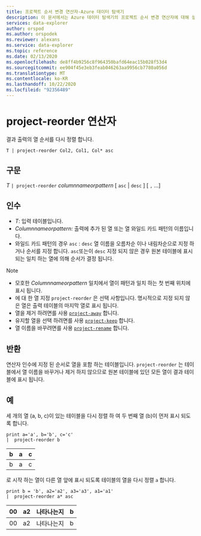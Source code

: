 ```yaml
---
title: 프로젝트 순서 변경 연산자-Azure 데이터 탐색기
description: 이 문서에서는 Azure 데이터 탐색기의 프로젝트 순서 변경 연산자에 대해 설명 합니다.
services: data-explorer
author: orspod
ms.author: orspodek
ms.reviewer: alexans
ms.service: data-explorer
ms.topic: reference
ms.date: 02/13/2020
ms.openlocfilehash: de8ff4b9256c8f964350bafd64eac15b028f53d4
ms.sourcegitcommit: ee904f45e3eb3feab046263aa9956cb7780a056d
ms.translationtype: MT
ms.contentlocale: ko-KR
ms.lasthandoff: 10/22/2020
ms.locfileid: "92356489"
---
```

# <a name="project-reorder-operator"></a>project-reorder 연산자

결과 출력의 열 순서를 다시 정렬 합니다.

```kusto
T | project-reorder Col2, Col1, Col* asc
```

## <a name="syntax"></a>구문

*T* `| project-reorder` *columnnameorpattern* [ `asc` | `desc` ] [ `,` ...]

## <a name="arguments"></a>인수

* *T*: 입력 테이블입니다.
* *Columnnameorpattern:* 출력에 추가 된 열 또는 열 와일드 카드 패턴의 이름입니다.
* 와일드 카드 패턴의 경우 `asc` : `desc` 열 이름을 오름차순 이나 내림차순으로 지정 하거나 순서를 지정 합니다. `asc`또는이 `desc` 지정 되지 않은 경우 원본 테이블에 표시 되는 일치 하는 열에 의해 순서가 결정 됩니다.

> [!NOTE]
> * 모호한 *Columnnameorpattern* 일치에서 열이 패턴과 일치 하는 첫 번째 위치에 표시 됩니다.
> * 에 대 한 열 지정 `project-reorder` 은 선택 사항입니다. 명시적으로 지정 되지 않은 열은 출력 테이블의 마지막 열로 표시 됩니다.
> * 열을 제거 하려면를 사용 [`project-away`](projectawayoperator.md) 합니다.
> * 유지할 열을 선택 하려면를 사용 [`project-keep`](project-keep-operator.md) 합니다.
> * 열 이름을 바꾸려면를 사용 [`project-rename`](projectrenameoperator.md) 합니다.

## <a name="returns"></a>반환

연산자 인수에 지정 된 순서로 열을 포함 하는 테이블입니다. `project-reorder` 는 테이블에서 열 이름을 바꾸거나 제거 하지 않으므로 원본 테이블에 있던 모든 열이 결과 테이블에 표시 됩니다.

## <a name="examples"></a>예

세 개의 열 (a, b, c)이 있는 테이블을 다시 정렬 하 여 두 번째 열 (b)이 먼저 표시 되도록 합니다.

<!-- csl: https://help.kusto.windows.net/Samples -->
```kusto
print a='a', b='b', c='c'
|  project-reorder b
```

|b|a|c|
|---|---|---|
|b|a|c|

로 시작 하는 열이 다른 열 앞에 표시 되도록 테이블의 열을 다시 정렬 `a` 합니다.

<!-- csl: https://help.kusto.windows.net/Samples -->
```kusto
print b = 'b', a2='a2', a3='a3', a1='a1'
|  project-reorder a* asc
```

|00|a2|나타나는지|b|
|---|---|---|---|
|00|a2|나타나는지|b|
